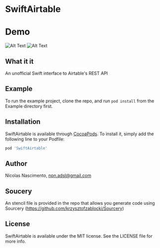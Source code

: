 
# SwiftAirtable

# Demo
![Alt Text](https://github.com/nicolasnascimento/SwiftAirtable/blob/master/SwiftAirtableDemo2.gif)
![Alt Text](https://github.com/nicolasnascimento/SwiftAirtable/blob/master/SwiftAirtableDemo.gif)

## What it it
An unofficial Swift interface to Airtable's REST API

## Example
To run the example project, clone the repo, and run `pod install` from the Example directory first.

## Installation

SwiftAirtable is available through [CocoaPods](http://cocoapods.org). To install
it, simply add the following line to your Podfile:

```ruby
pod 'SwiftAirtable'
```

## Author

Nicolas Nascimento, npn.adsl@gmail.com

## Soucery

An stencil file is provided in the repo that allows you generate code using Sourcery (https://github.com/krzysztofzablocki/Sourcery)

## License

SwiftAirtable is available under the MIT license. See the LICENSE file for more info.
